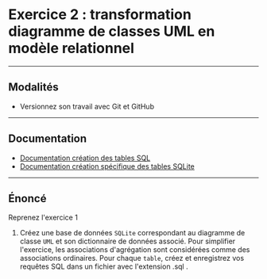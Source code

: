 # Exercice 2 : transformation diagramme de classes UML en modèle relationnel

---

## Modalités

- Versionnez son travail avec Git et GitHub

---

## Documentation

- [Documentation création des tables SQL](https://sql.sh/cours/create-table)
- [Documentation création spécifique des tables SQLite](https://www.sqlite.org/lang_createtable.html)


---

## Énoncé

Reprenez l'exercice 1

1. Créez une base de données `SQLite` correspondant au diagramme de classe `UML` et son dictionnaire de données associé.
Pour simplifier l'exercice, les associations d'agrégation sont considérées comme des associations ordinaires.
Pour chaque `table`, créez et enregistrez vos requêtes SQL dans un fichier avec l'extension .sql .
